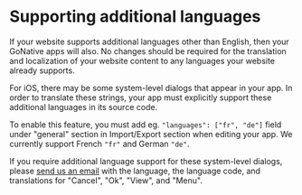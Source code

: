 # Supporting additional languages

If your website supports additional languages other than English, then your GoNative apps will also. No changes should be required for the translation and localization of your website content to any languages your website already supports. 

For iOS, there may be some system-level dialogs that appear in your app. In order to translate these strings, your app must explicitly support these additional languages in its source code. 

To enable this feature, you must add eg. `"languages": ["fr", "de"]` field under "general" section in Import/Export section when editing your app. We currently support French `"fr"` and German `"de"`.  

If you require additional language support for these system-level dialogs, please [send us an email](mailto:hello@gonative.io) with the language, the language code, and translations for "Cancel", "Ok", "View", and "Menu". 


